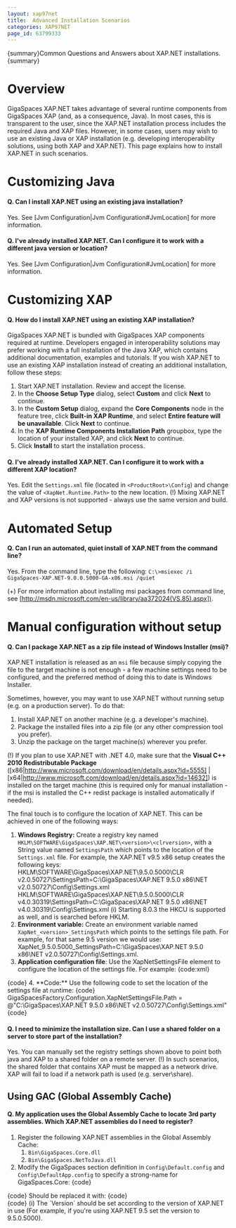 ```yaml
---
layout: xap97net
title:  Advanced Installation Scenarios
categories: XAP97NET
page_id: 63799333
---
```


{summary}Common Questions and Answers about XAP.NET installations.{summary}

# Overview

GigaSpaces XAP.NET takes advantage of several runtime components from GigaSpaces XAP (and, as a consequence, Java). In most cases, this is transparent to the user, since the XAP.NET installation process includes the required Java and XAP files. However, in some cases, users may wish to use an existing Java or XAP installation (e.g. developing interoperability solutions, using both XAP and XAP.NET). This page explains how to install XAP.NET in such scenarios.

# Customizing Java

#### Q. Can I install XAP.NET using an existing java installation?

Yes. See [Jvm Configuration|Jvm Configuration#JvmLocation] for more information.

#### Q. I've already installed XAP.NET. Can I configure it to work with a different java version or location?

Yes. See [Jvm Configuration|Jvm Configuration#JvmLocation] for more information.

# Customizing XAP

#### Q. How do I install XAP.NET using an existing XAP installation?

GigaSpaces XAP.NET is bundled with GigaSpaces XAP components required at runtime. Developers engaged in interoperability solutions may prefer working with a full installation of the Java XAP, which contains additional documentation, examples and tutorials.
If you wish XAP.NET to use an existing XAP installation instead of creating an additional installation, follow these steps:

1. Start XAP.NET installation. Review and accept the license.
2. In the **Choose Setup Type** dialog, select **Custom** and click **Next** to continue.
3. In the **Custom Setup** dialog, expand the **Core Components** node in the feature tree, click **Built-in XAP Runtime**, and select **Entire feature will be unavailable**. Click **Next** to continue.
4. In the **XAP Runtime Components Installation Path** groupbox, type the location of your installed XAP, and click **Next** to continue.
5. Click **Install** to start the installation process.

#### Q. I've already installed XAP.NET. Can I configure it to work with a different XAP location?

Yes. Edit the `Settings.xml` file (located in `<ProductRoot>\Config`) and change the value of `<XapNet.Runtime.Path>` to the new location.
(!) Mixing XAP.NET and XAP versions is not supported - always use the same version and build.

# Automated Setup

#### Q. Can I run an automated, quiet install of XAP.NET from the command line?

Yes. From the command line, type the following:
`C:\>msiexec /i GigaSpaces-XAP.NET-9.0.0.5000-GA-x86.msi /quiet`

(+) For more information about installing msi packages from command line, see [http://msdn.microsoft.com/en-us/library/aa372024(VS.85).aspx]).

# Manual configuration without setup

#### Q. Can I package XAP.NET as a zip file instead of Windows Installer (msi)?

XAP.NET installation is released as an `msi` file because simply copying the file to the target machine is not enough - a few machine settings need to be configured, and the preferred method of doing this to date is Windows Installer.

Sometimes, however, you may want to use XAP.NET without running setup (e.g. on a production server).
To do that:
1. Install XAP.NET on another machine (e.g. a developer's machine).
2. Package the installed files into a zip file (or any other compression tool you prefer).
3. Unzip the package on the target machine(s) wherever you prefer.

(!) If you plan to use XAP.NET with .NET 4.0, make sure that the **Visual C++ 2010 Redistributable Package** ([x86|http://www.microsoft.com/download/en/details.aspx?id=5555] | [x64|http://www.microsoft.com/download/en/details.aspx?id=14632]) is installed on the target machine (this is required only for manual installation - if the msi is installed the C++ redist package is installed automatically if needed).

The final touch is to configure the location of XAP.NET. This can be achieved in one of the following ways:
1. **Windows Registry:** Create a registry key named `HKLM\SOFTWARE\GigaSpaces\XAP.NET\<version>\<clrversion>`, with a String value named `SettingsPath` which points to the location of the `Settings.xml` file. For example, the XAP.NET v9.5 x86 setup creates the following keys:
HKLM\SOFTWARE\GigaSpaces\XAP.NET\9.5.0.5000\CLR v2.0.50727\SettingsPath=C:\GigaSpaces\XAP.NET 9.5.0 x86\NET v2.0.50727\Config\Settings.xml
HKLM\SOFTWARE\GigaSpaces\XAP.NET\9.5.0.5000\CLR v4.0.30319\SettingsPath=C:\GigaSpaces\XAP.NET 9.5.0 x86\NET v4.0.30319\Config\Settings.xml
(i) Starting 8.0.3 the HKCU is supported as well, and is searched before HKLM.
2. **Environment variable:** Create an environment variable named `XapNet_<version>_SettingsPath` which points to the settings file path. For example, for that same 9.5 version we would use:
XapNet_9.5.0.5000_SettingsPath=C:\GigaSpaces\XAP.NET 9.5.0 x86\NET v2.0.50727\Config\Settings.xml.
3. **Application configuration file**: Use the XapNetSettingsFile element to configure the location of the settings file. For example:
{code:xml}
<configuration>
    <configSections>
        <section name="GigaSpaces" type="GigaSpaces.Core.Configuration.GigaSpacesCoreConfiguration, GigaSpaces.Core"/>
    </configSections>
    <GigaSpaces>
        <XapNetSettingsFile Path="C:\GigaSpaces\XAP.NET 9.5.0 x86\NET v2.0.50727\Config\Settings.xml"/>
    </GigaSpaces>
</configuration>{code}
4. **Code:** Use the following code to set the location of the settings file at runtime:
{code}
    GigaSpacesFactory.Configuration.XapNetSettingsFile.Path = @"C:\GigaSpaces\XAP.NET 9.5.0 x86\NET v2.0.50727\Config\Settings.xml"
{code}

#### Q. I need to minimize the installation size. Can I use a shared folder on a server to store part of the installation?

Yes. You can manually set the registry settings shown above to point both java and XAP to a shared folder on a remote server.
(!) In such scenarios, the shared folder that contains XAP must be mapped as a network drive. XAP will fail to load if a network path is used (e.g. server\share).

# Using GAC (Global Assembly Cache)

#### Q. My application uses the Global Assembly Cache to locate 3rd party assemblies. Which XAP.NET assemblies do I need to register?

1. Register the following XAP.NET assemblies in the Global Assembly Cache:
    1. `Bin\GigaSpaces.Core.dll`
    2. `Bin\GigaSpaces.NetToJava.dll`
2. Modify the GigaSpaces section definition in `Config\Default.config` and `Config\DefaultApp.config` to specify a strong-name for GigaSpaces.Core:
{code}
<section name="GigaSpaces" type="GigaSpaces.Core.Configuration.GigaSpacesCoreConfiguration, GigaSpaces.Core"/>
{code}
Should be replaced it with:
{code}
<section name="GigaSpaces" type="GigaSpaces.Core.Configuration.GigaSpacesCoreConfiguration, GigaSpaces.Core, Version=9.5.0.5000, Culture=neutral, PublicKeyToken=94297b57ee0e4ad5"/>
{code}
(i) The `Version` should be set according to the version of XAP.NET in use (For example, if you're using XAP.NET 9.5 set the version to 9.5.0.5000).
